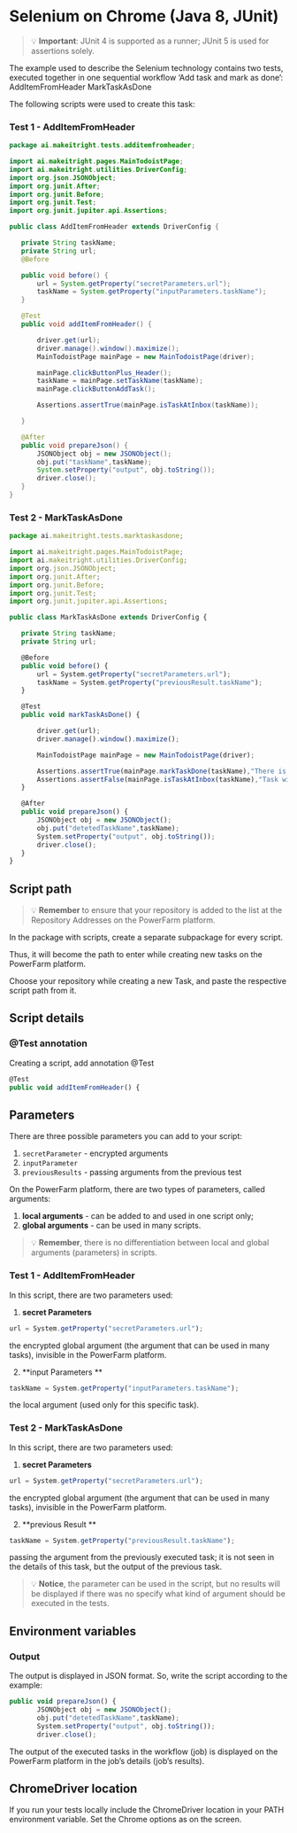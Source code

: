 # Selenium on Chrome (Java 8, JUnit)

<!-- theme: warning -->
> 💡 **Important**: JUnit 4 is supported as a runner; JUnit 5 is used for assertions solely. 

The example used to describe the Selenium technology contains two tests, executed together in one sequential workflow ‘Add task and mark as done’:
AddItemFromHeader
MarkTaskAsDone



The following scripts were used to create this task:


### Test 1 - AddItemFromHeader

<!--
title: The following scripts were used to create this task
lineNumbers: true
-->

```java
package ai.makeitright.tests.additemfromheader;

import ai.makeitright.pages.MainTodoistPage;
import ai.makeitright.utilities.DriverConfig;
import org.json.JSONObject;
import org.junit.After;
import org.junit.Before;
import org.junit.Test;
import org.junit.jupiter.api.Assertions;

public class AddItemFromHeader extends DriverConfig {

   private String taskName;
   private String url;
   @Before

   public void before() {
       url = System.getProperty("secretParameters.url");
       taskName = System.getProperty("inputParameters.taskName");
   }

   @Test
   public void addItemFromHeader() {

       driver.get(url);
       driver.manage().window().maximize();
       MainTodoistPage mainPage = new MainTodoistPage(driver);

       mainPage.clickButtonPlus_Header();
       taskName = mainPage.setTaskName(taskName);
       mainPage.clickButtonAddTask();

       Assertions.assertTrue(mainPage.isTaskAtInbox(taskName));

   }

   @After
   public void prepareJson() {
       JSONObject obj = new JSONObject();
       obj.put("taskName",taskName);
       System.setProperty("output", obj.toString());
       driver.close();
   }
}
```



### Test 2 - MarkTaskAsDone

```javascript
package ai.makeitright.tests.marktaskasdone;

import ai.makeitright.pages.MainTodoistPage;
import ai.makeitright.utilities.DriverConfig;
import org.json.JSONObject;
import org.junit.After;
import org.junit.Before;
import org.junit.Test;
import org.junit.jupiter.api.Assertions;

public class MarkTaskAsDone extends DriverConfig {

   private String taskName;
   private String url;

   @Before
   public void before() {
       url = System.getProperty("secretParameters.url");
       taskName = System.getProperty("previousResult.taskName");
   }

   @Test
   public void markTaskAsDone() {

       driver.get(url);
       driver.manage().window().maximize();

       MainTodoistPage mainPage = new MainTodoistPage(driver);

       Assertions.assertTrue(mainPage.markTaskDone(taskName),"There is no task with name '" + taskName + "' on the Inbox list");
       Assertions.assertFalse(mainPage.isTaskAtInbox(taskName),"Task with name '" + taskName + "' is still visible on the Inbox list");
   }

   @After
   public void prepareJson() {
       JSONObject obj = new JSONObject();
       obj.put("detetedTaskName",taskName);
       System.setProperty("output", obj.toString());
       driver.close();
   }
}
```


## Script path

<!-- theme: warning -->
> 💡 **Remember** to ensure that your repository is added to the list at the Repository Addresses on the PowerFarm platform.





In the package with scripts, create a separate subpackage for every script.



Thus, it will become the path to enter while creating new tasks on the PowerFarm platform.

Choose your repository while creating a new Task, and paste the respective script path from it. 



## Script details
### @Test annotation

Creating a script, add annotation @Test 

```javascript
@Test
public void addItemFromHeader() {
```
## Parameters

There are three possible parameters you can add to your script:
1. `secretParameter` - encrypted arguments
2. `inputParameter` 
3. `previousResults` - passing arguments from the previous test

On the PowerFarm platform, there are two types of parameters, called arguments:
1. **local arguments** - can be added to and used in one script only;
2. **global arguments** - can be used in many scripts.

<!-- theme: warning -->
>💡 **Remember**, there is no differentiation between local and global arguments (parameters) in scripts.


### Test 1 - AddItemFromHeader

In this script, there are two parameters used:

1. **secret Parameters**

```javascript
url = System.getProperty("secretParameters.url");
```


the encrypted global argument (the argument that can be used in many tasks), invisible in the PowerFarm platform.



2. **input Parameters **

```javascript
taskName = System.getProperty("inputParameters.taskName");
```
the local argument (used only for this specific task).


### Test 2 - MarkTaskAsDone

In this script, there are two parameters used:

1. **secret Parameters**
```javascript
url = System.getProperty("secretParameters.url");
```

the encrypted global argument (the argument that can be used in many tasks), invisible in the PowerFarm platform.

2. **previous Result **
```javascript
taskName = System.getProperty("previousResult.taskName");
```
passing the argument from the previously executed task; it is not seen in the details of this task, but the output of the previous task.

<!-- theme: info -->
>💡 **Notice**, the parameter can be used in the script, but no results will be displayed if there was no specify what kind of argument should be executed in the tests.

## Environment variables

### Output
The output is displayed in JSON format. So, write the script according to the example:
```javascript
public void prepareJson() {
       JSONObject obj = new JSONObject();
       obj.put("detetedTaskName",taskName);
       System.setProperty("output", obj.toString());
       driver.close();
```

The output of the executed tasks in the workflow (job) is displayed on the PowerFarm platform in the job’s details (job’s results). 


## ChromeDriver location
If you run your tests locally include the ChromeDriver location in your PATH environment variable.
Set the Chrome options as on the screen.

